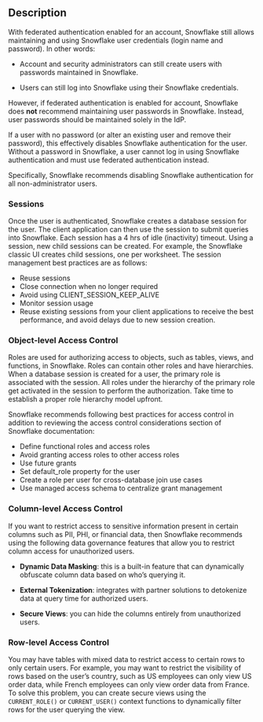 ## Description

With federated authentication enabled for an account, Snowflake still allows maintaining and using Snowflake user credentials (login name and password). In other words:

- Account and security administrators can still create users with passwords maintained in Snowflake.

- Users can still log into Snowflake using their Snowflake credentials.

However, if federated authentication is enabled for account, Snowflake does **not** recommend maintaining user passwords in Snowflake. Instead, user passwords should be maintained solely in the IdP.

If a user with no password (or alter an existing user and remove their password), this effectively disables Snowflake authentication for the user. Without a password in Snowflake, a user cannot log in using Snowflake authentication and must use federated authentication instead.

Specifically, Snowflake recommends disabling Snowflake authentication for all non-administrator users.

### Sessions

Once the user is authenticated, Snowflake creates a database session for the user. The client application can then use the session to submit queries into Snowflake. Each session has a 4 hrs of idle (inactivity) timeout. Using a session, new child sessions can be created. For example, the Snowflake classic UI creates child sessions, one per worksheet. The session management best practices are as follows:

- Reuse sessions
- Close connection when no longer required
- Avoid using CLIENT_SESSION_KEEP_ALIVE
- Monitor session usage
- Reuse existing sessions from your client applications to receive the best performance, and avoid delays due to new session creation.

### Object-level Access Control

Roles are used for authorizing access to objects, such as tables, views, and functions, in Snowflake. Roles can contain other roles and have hierarchies. When a database session is created for a user, the primary role is associated with the session. All roles under the hierarchy of the primary role get activated in the session to perform the authorization. Take time to establish a proper role hierarchy model upfront.

Snowflake recommends following best practices for access control in addition to reviewing the access control considerations section of Snowflake documentation:

- Define functional roles and access roles
- Avoid granting access roles to other access roles
- Use future grants
- Set default_role property for the user
- Create a role per user for cross-database join use cases
- Use managed access schema to centralize grant management

### Column-level Access Control

If you want to restrict access to sensitive information present in certain columns such as PII, PHI, or financial data, then Snowflake recommends using the following data governance features that allow you to restrict column access for unauthorized users.

- **Dynamic Data Masking**: this is a built-in feature that can dynamically obfuscate column data based on who’s querying it.

- **External Tokenization**: integrates with partner solutions to detokenize data at query time for authorized users.

- **Secure Views**: you can hide the columns entirely from unauthorized users.

### Row-level Access Control

You may have tables with mixed data to restrict access to certain rows to only certain users. For example, you may want to restrict the visibility of rows based on the user’s country, such as US employees can only view US order data, while French employees can only view order data from France. To solve this problem, you can create secure views using the `CURRENT_ROLE()` or `CURRENT_USER()` context functions to dynamically filter rows for the user querying the view.
